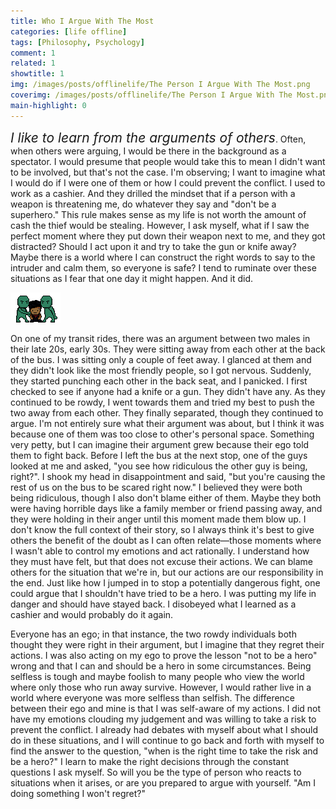 ```yaml
---
title: Who I Argue With The Most
categories: [life offline]
tags: [Philosophy, Psychology]
comment: 1
related: 1
showtitle: 1
img: /images/posts/offlinelife/The Person I Argue With The Most.png
coverimg: /images/posts/offlinelife/The Person I Argue With The Most.png
main-highlight: 0
---
```

<span style="font-size: 21px">*I like to learn from the arguments of others*</span>. Often, when others were arguing, I would be there in the background as a spectator. I would presume that people would take this to mean I didn't want to be involved, but that's not the case. I'm observing; I want to imagine what I would do if I were one of them or how I could prevent the conflict. I used to work as a cashier. And they drilled the mindset that if a person with a weapon is threatening me, do whatever they say and "don't be a superhero." This rule makes sense as my life is not worth the amount of cash the thief would be stealing. However, I ask myself, what if I saw the perfect moment where they put down their weapon next to me, and they got distracted? Should I act upon it and try to take the gun or knife away? Maybe there is a world where I can construct the right words to say to the intruder and calm them, so everyone is safe? I tend to ruminate over these situations as I fear that one day it might happen. And it did. 

<img alt="pixel-art-argument" src="/images/posts/habits/Pixel Me Arguments.gif" class="right-align pixelart">

On one of my transit rides, there was an argument between two males in their late 20s, early 30s. They were sitting away from each other at the back of the bus. I was sitting only a couple of feet away. I glanced at them and they didn't look like the most friendly people, so I got nervous. Suddenly, they started punching each other in the back seat, and I panicked. I first checked to see if anyone had a knife or a gun. They didn't have any. As they continued to be rowdy, I went towards them and tried my best to push the two away from each other. They finally separated, though they continued to argue. I'm not entirely sure what their argument was about, but I think it was because one of them was too close to other's personal space. Something very petty, but I can imagine their argument grew because their ego told them to fight back. Before I left the bus at the next stop, one of the guys looked at me and asked, "you see how ridiculous the other guy is being, right?". I shook my head in disappointment and said, "but you're causing the rest of us on the bus to be scared right now." I believed they were both being ridiculous, though I also don't blame either of them. Maybe they both were having horrible days like a family member or friend passing away, and they were holding in their anger until this moment made them blow up. I don't know the full context of their story, so I always think it's best to give others the benefit of the doubt as I can often relate—those moments where I wasn't able to control my emotions and act rationally. I understand how they must have felt, but that does not excuse their actions. We can blame others for the situation that we're in, but our actions are our responsibility in the end. Just like how I jumped in to stop a potentially dangerous fight, one could argue that I shouldn't have tried to be a hero. I was putting my life in danger and should have stayed back. I disobeyed what I learned as a cashier and would probably do it again.        

Everyone has an ego; in that instance, the two rowdy individuals both thought they were right in their argument, but I imagine that they regret their actions. I was also acting on my ego to prove the lesson "not to be a hero" wrong and that I can and should be a hero in some circumstances. Being selfless is tough and maybe foolish to many people who view the world where only those who run away survive. However, I would rather live in a world where everyone was more selfless than selfish. The difference between their ego and mine is that I was self-aware of my actions. I did not have my emotions clouding my judgement and was willing to take a risk to prevent the conflict. I already had debates with myself about what I should do in these situations, and I will continue to go back and forth with myself to find the answer to the question, "when is the right time to take the risk and be a hero?" I learn to make the right decisions through the constant questions I ask myself. So will you be the type of person who reacts to situations when it arises, or are you prepared to argue with yourself. "Am I doing something I won't regret?"